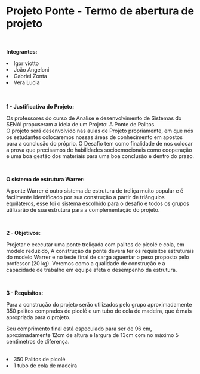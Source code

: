 # Projeto Ponte - Termo de abertura de projeto
<br>
<p><b>Integrantes:</b></p>
<li>Igor viotto</li>
<li>João Angeloni</li>
<li>Gabriel Zonta</li>
<li>Vera Lucia</li>
<br>
<br>
<p><b>1 - Justificativa do Projeto:</b></p>
<p>Os professores do curso de Analise e desenvolvimento de Sistemas do SENAI propuseram a ideia de um Projeto: A Ponte de Palitos.
<br>
O projeto será desenvolvido nas aulas de Projeto propriamente, em que nós os estudantes colocaremos nossas áreas de conhecimento em apostos para a conclusão do próprio. O Desafio tem como finalidade de nos colocar a prova que precisamos de habilidades socioemocionais como cooperação e uma boa gestão dos materiais para uma boa conclusão e dentro do prazo.</p>
<br>
<p><b>O sistema de estrutura Warrer:</b></p>
<p>A ponte Warrer é outro sistema de estrutura de treliça muito popular e é facilmente identificado por sua construção a partir de triângulos equiláteros, esse foi o sistema escolhido para o desafio e todos os grupos utilizarão de sua estrutura para a complementação do projeto.</p>
<br>
<p><b>2 - Objetivos:</b></p>
<p>Projetar e executar uma ponte treliçada com palitos de picolé e cola, em modelo reduzido, A construção da ponte deverá ter os requisitos estruturais do modelo Warrer e no teste final de carga aguentar o peso proposto pelo professor (20 kg). Veremos como a qualidade de construção e a capacidade de trabalho em equipe afeta o desempenho da estrutura.</p>
<br>
<p><b>3 - Requisitos:</b></p>
<p>Para a construção do projeto serão utilizados pelo grupo aproximadamente 350 palitos comprados de picolé e um tubo de cola de madeira, que é mais apropriada para o projeto.</p>
<p>Seu comprimento final está especulado para ser de 96 cm, aproximadamente 12cm de altura e largura de 13cm com no máximo 5 centimetros de diferença.</p>
<br>
<li>350 Palitos de picolé</li>
<li>1 tubo de cola de madeira</li>






